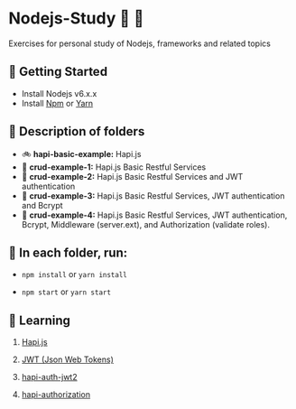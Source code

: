# Nodejs-Study 📑 📑

Exercises for personal study of Nodejs, frameworks and related topics

## 🌄 Getting Started

- Install Nodejs v6.x.x
- Install [Npm](https://www.npmjs.com/) or [Yarn](https://yarnpkg.com/lang/en/)

## 🌅 Description of folders

- 🚲  __hapi-basic-example:__ Hapi.js
- 🚕  __crud-example-1:__ Hapi.js Basic Restful Services
- 🚜  __crud-example-2:__ Hapi.js Basic Restful Services and JWT authentication
- 🚛  __crud-example-3:__ Hapi.js Basic Restful Services, JWT authentication and Bcrypt
- 🚚  __crud-example-4:__ Hapi.js Basic Restful Services, JWT authentication, Bcrypt, Middleware (server.ext), and Authorization (validate roles). 
 

## 🌇 In each folder, run:

- `npm install` or `yarn install`

- `npm start` or `yarn start`


## 🌃 Learning

 1. [Hapi.js](https://hapijs.com/)

 2. [JWT (Json Web Tokens)](https://jwt.io/)
 
 3. [hapi-auth-jwt2](https://www.npmjs.com/package/hapi-auth-jwt2)

 4. [hapi-authorization](https://www.npmjs.com/package/hapi-authorization)
